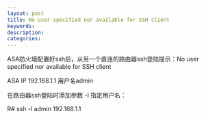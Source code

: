 ```yaml
---
layout: post
title: No user specified nor available for SSH client
keywords:
description:
categories:
---
```

<p>ASA防火墙配置好ssh后，从另一个直连的路由器ssh登陆提示：No user specified nor available for SSH client</p>
<p>ASA IP 192.168.1.1 用户名admin</p>
<p>在路由器ssh登陆时添加参数 -l 指定用户名：</p>
<p>R# ssh -l admin 192.168.1.1</p>
    
